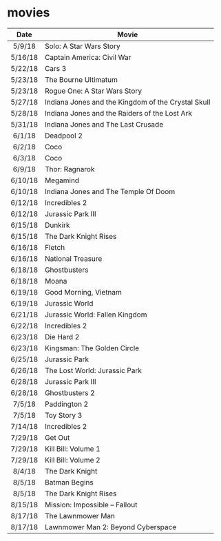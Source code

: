 # movies

| Date        | Movie   |
|:-------------:|---
|5/9/18|Solo: A Star Wars Story|
|5/16/18|Captain America: Civil War|
|5/22/18|Cars 3|
|5/23/18|The Bourne Ultimatum|
|5/23/18|Rogue One: A Star Wars Story|
|5/27/18|Indiana Jones and the Kingdom of the Crystal Skull|
|5/28/18|Indiana Jones and the Raiders of the Lost Ark|
|5/31/18|Indiana Jones and The Last Crusade|
|6/1/18|Deadpool 2|
|6/2/18|Coco|
|6/3/18|Coco|
|6/9/18|Thor: Ragnarok|
|6/10/18|Megamind|
|6/10/18|Indiana Jones and The Temple Of Doom|
|6/12/18|Incredibles 2|
|6/12/18|Jurassic Park III|
|6/15/18|Dunkirk|
|6/15/18|The Dark Knight Rises|
|6/16/18|Fletch|
|6/16/18|National Treasure|
|6/18/18|Ghostbusters|
|6/18/18|Moana|
|6/19/18|Good Morning, Vietnam|
|6/19/18|Jurassic World|
|6/21/18|Jurassic World: Fallen Kingdom|
|6/22/18|Incredibles 2|
|6/23/18|Die Hard 2|
|6/23/18|Kingsman: The Golden Circle|
|6/25/18|Jurassic Park|
|6/26/18|The Lost World: Jurassic Park|
|6/28/18|Jurassic Park III|
|6/28/18|Ghostbusters 2|
|7/5/18|Paddington 2|
|7/5/18|Toy Story 3|
|7/14/18|Incredibles 2|
|7/29/18|Get Out|
|7/29/18|Kill Bill: Volume 1|
|7/29/18|Kill Bill: Volume 2|
|8/4/18|The Dark Knight|
|8/5/18|Batman Begins|
|8/5/18|The Dark Knight Rises|
|8/15/18|Mission: Impossible – Fallout|
|8/17/18|The Lawnmower Man|
|8/17/18|Lawnmower Man 2: Beyond Cyberspace|

